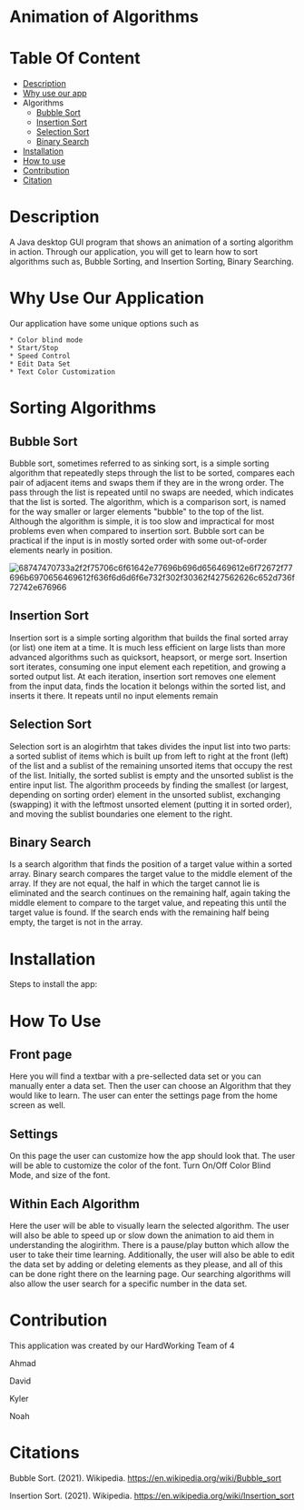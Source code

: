 # Animation of Algorithms

# Table Of Content
   - [Description](#description)
   - [Why use our app](#Whyuseourapp)
   - Algorithms
      * [Bubble Sort](#BubbleSort)
      * [Insertion Sort](#InsertionSort)
      * [Selection Sort](#SelectionSort)
      * [Binary Search](#BinarySearch)
   - [Installation](#Installation)
   - [How to use](#Howtouse)
   - [Contribution](#Contribution)
   - [Citation](#Citation)

# <a name="description"/>Description 
  A Java desktop GUI program that shows an animation of a sorting algorithm in action. Through our application, you will get to learn how to sort algorithms such as, Bubble Sorting, and Insertion Sorting, Binary Searching.

# <a name="Whyuseourapp"/>Why Use Our Application
  Our application have some unique options such as
  
    * Color blind mode
    * Start/Stop
    * Speed Control
    * Edit Data Set
    * Text Color Customization
    
# Sorting Algorithms
## <a name="BubbleSort"/>Bubble Sort  
  Bubble sort, sometimes referred to as sinking sort, is a simple sorting algorithm that repeatedly steps through the list to be sorted, compares each pair of adjacent items and swaps them if they are in the wrong order. The pass through the list is repeated until no swaps are needed, which indicates that the list is sorted. The algorithm, which is a comparison sort, is named for the way smaller or larger elements "bubble" to the top of the list. Although the algorithm is simple, it is too slow and impractical for most problems even when compared to insertion sort. Bubble sort can be practical if the input is in mostly sorted order with some out-of-order elements nearly in position.

![68747470733a2f2f75706c6f61642e77696b696d656469612e6f72672f77696b6970656469612f636f6d6d6f6e732f302f30362f427562626c652d736f72742e676966](https://user-images.githubusercontent.com/79339308/116643820-de260700-a93f-11eb-8e32-585a450a38b5.gif)
   
## <a name="InsertionSort"/>Insertion Sort
  Insertion sort is a simple sorting algorithm that builds the final sorted array (or list) one item at a time. It is much less efficient on large lists than more advanced algorithms such as quicksort, heapsort, or merge sort. Insertion sort iterates, consuming one input element each repetition, and growing a sorted output list. At each iteration, insertion sort removes one element from the input data, finds the location it belongs within the sorted list, and inserts it there. It repeats until no input elements remain
  
## <a name="SelectionSort"/>Selection Sort
  Selection sort is an alogirhtm that takes divides the input list into two parts: a sorted sublist of items which is built up from left to right at the front (left) of the list and a sublist of the remaining unsorted items that occupy the rest of the list. Initially, the sorted sublist is empty and the unsorted sublist is the entire input list. The algorithm proceeds by finding the smallest (or largest, depending on sorting order) element in the unsorted sublist, exchanging (swapping) it with the leftmost unsorted element (putting it in sorted order), and moving the sublist boundaries one element to the right.
  
## <a name="BinarySearch"/>Binary Search
  Is a search algorithm that finds the position of a target value within a sorted array. Binary search compares the target value to the middle element of the array. If they are not equal, the half in which the target cannot lie is eliminated and the search continues on the remaining half, again taking the middle element to compare to the target value, and repeating this until the target value is found. If the search ends with the remaining half being empty, the target is not in the array.
  
# <a name="Installation"/>Installation
   Steps to install the app:

# <a name="Howtouse"/>How To Use
## Front page
   Here you will find a textbar with a pre-sellected data set or you can manually enter a data set. Then the user can choose an Algorithm that they would like to learn. The user can enter the settings page from the home screen as well. 
   
## Settings
   On this page the user can customize how the app should look that. The user will be able to customize the color of the font. Turn On/Off Color Blind Mode, and size of the font.
   
## Within Each Algorithm
   Here the user will be able to visually learn the selected algorithm. The user will also be able to speed up or slow down the animation to aid them in understanding the alogirithm. There is a pause/play button which allow the user to take their time learning. Additionally, the user will also be able to edit the data set by adding or deleting elements as they please, and all of this can be done right there on the learning page. Our searching algorithms will also allow the user search for a specific number in the data set.
   
   
# <a name="Contribution"/>Contribution

This application was created by our HardWorking Team of 4

Ahmad 

David

Kyler

Noah

# <a name="Citation"/>Citations

Bubble Sort. (2021). Wikipedia. https://en.wikipedia.org/wiki/Bubble_sort

Insertion Sort. (2021). Wikipedia. https://en.wikipedia.org/wiki/Insertion_sort
